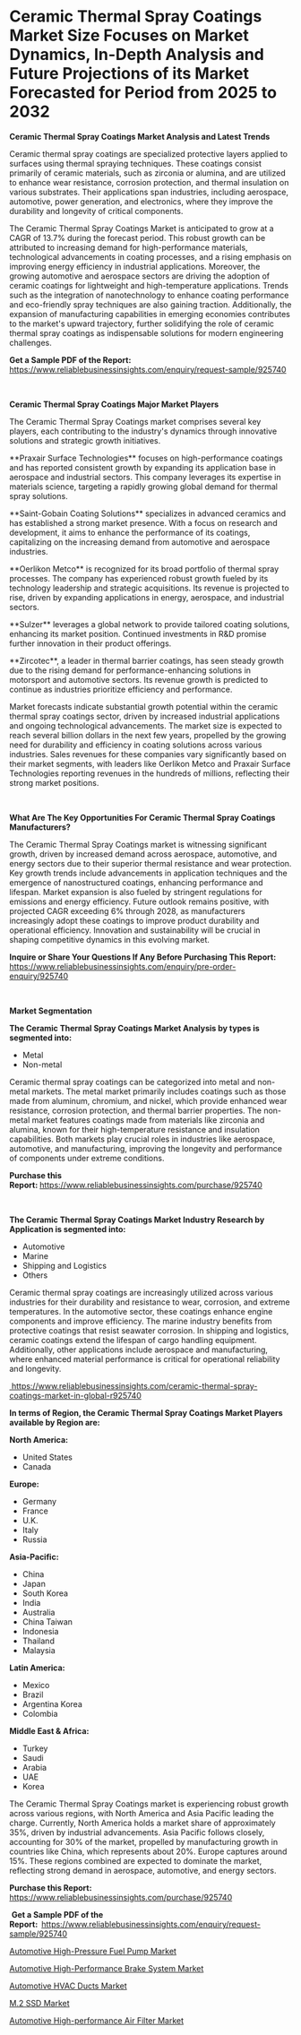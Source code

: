 <p><h1>Ceramic Thermal Spray Coatings Market Size Focuses on Market Dynamics, In-Depth Analysis and Future Projections of its Market Forecasted for Period from 2025 to 2032</h1></p><p><strong>Ceramic Thermal Spray Coatings Market Analysis and Latest Trends</strong></p>
<p><p>Ceramic thermal spray coatings are specialized protective layers applied to surfaces using thermal spraying techniques. These coatings consist primarily of ceramic materials, such as zirconia or alumina, and are utilized to enhance wear resistance, corrosion protection, and thermal insulation on various substrates. Their applications span industries, including aerospace, automotive, power generation, and electronics, where they improve the durability and longevity of critical components.</p><p>The Ceramic Thermal Spray Coatings Market is anticipated to grow at a CAGR of 13.7% during the forecast period. This robust growth can be attributed to increasing demand for high-performance materials, technological advancements in coating processes, and a rising emphasis on improving energy efficiency in industrial applications. Moreover, the growing automotive and aerospace sectors are driving the adoption of ceramic coatings for lightweight and high-temperature applications. Trends such as the integration of nanotechnology to enhance coating performance and eco-friendly spray techniques are also gaining traction. Additionally, the expansion of manufacturing capabilities in emerging economies contributes to the market's upward trajectory, further solidifying the role of ceramic thermal spray coatings as indispensable solutions for modern engineering challenges.</p></p>
<p><strong>Get a Sample PDF of the Report:&nbsp;</strong> <a href="https://www.reliablebusinessinsights.com/enquiry/request-sample/925740?utm_campaign=1091&utm_medium=2&utm_source=Github&utm_content=ia&utm_term=24032025&utm_id=ceramic-thermal-spray-coatings">https://www.reliablebusinessinsights.com/enquiry/request-sample/925740</a></p>
<p>&nbsp;</p>
<p><strong>Ceramic Thermal Spray Coatings Major Market Players</strong></p>
<p><p>The Ceramic Thermal Spray Coatings market comprises several key players, each contributing to the industry's dynamics through innovative solutions and strategic growth initiatives.</p><p>**Praxair Surface Technologies** focuses on high-performance coatings and has reported consistent growth by expanding its application base in aerospace and industrial sectors. This company leverages its expertise in materials science, targeting a rapidly growing global demand for thermal spray solutions.</p><p>**Saint-Gobain Coating Solutions** specializes in advanced ceramics and has established a strong market presence. With a focus on research and development, it aims to enhance the performance of its coatings, capitalizing on the increasing demand from automotive and aerospace industries.</p><p>**Oerlikon Metco** is recognized for its broad portfolio of thermal spray processes. The company has experienced robust growth fueled by its technology leadership and strategic acquisitions. Its revenue is projected to rise, driven by expanding applications in energy, aerospace, and industrial sectors.</p><p>**Sulzer** leverages a global network to provide tailored coating solutions, enhancing its market position. Continued investments in R&D promise further innovation in their product offerings.</p><p>**Zircotec**, a leader in thermal barrier coatings, has seen steady growth due to the rising demand for performance-enhancing solutions in motorsport and automotive sectors. Its revenue growth is predicted to continue as industries prioritize efficiency and performance.</p><p>Market forecasts indicate substantial growth potential within the ceramic thermal spray coatings sector, driven by increased industrial applications and ongoing technological advancements. The market size is expected to reach several billion dollars in the next few years, propelled by the growing need for durability and efficiency in coating solutions across various industries. Sales revenues for these companies vary significantly based on their market segments, with leaders like Oerlikon Metco and Praxair Surface Technologies reporting revenues in the hundreds of millions, reflecting their strong market positions.</p></p>
<p>&nbsp;</p>
<p><strong>What Are The Key Opportunities For Ceramic Thermal Spray Coatings Manufacturers?</strong></p>
<p><p>The Ceramic Thermal Spray Coatings market is witnessing significant growth, driven by increased demand across aerospace, automotive, and energy sectors due to their superior thermal resistance and wear protection. Key growth trends include advancements in application techniques and the emergence of nanostructured coatings, enhancing performance and lifespan. Market expansion is also fueled by stringent regulations for emissions and energy efficiency. Future outlook remains positive, with projected CAGR exceeding 6% through 2028, as manufacturers increasingly adopt these coatings to improve product durability and operational efficiency. Innovation and sustainability will be crucial in shaping competitive dynamics in this evolving market.</p></p>
<p><strong>Inquire or Share Your Questions If Any Before Purchasing This Report:</strong> <a href="https://www.reliablebusinessinsights.com/enquiry/pre-order-enquiry/925740?utm_campaign=1091&utm_medium=2&utm_source=Github&utm_content=ia&utm_term=24032025&utm_id=ceramic-thermal-spray-coatings">https://www.reliablebusinessinsights.com/enquiry/pre-order-enquiry/925740</a></p>
<p>&nbsp;</p>
<p><strong>Market Segmentation</strong></p>
<p><strong>The Ceramic Thermal Spray Coatings Market Analysis by types is segmented into:</strong></p>
<p><ul><li>Metal</li><li>Non-metal</li></ul></p>
<p><p>Ceramic thermal spray coatings can be categorized into metal and non-metal markets. The metal market primarily includes coatings such as those made from aluminum, chromium, and nickel, which provide enhanced wear resistance, corrosion protection, and thermal barrier properties. The non-metal market features coatings made from materials like zirconia and alumina, known for their high-temperature resistance and insulation capabilities. Both markets play crucial roles in industries like aerospace, automotive, and manufacturing, improving the longevity and performance of components under extreme conditions.</p></p>
<p><strong>Purchase this Report:&nbsp;</strong><a href="https://www.reliablebusinessinsights.com/purchase/925740?utm_campaign=1091&utm_medium=2&utm_source=Github&utm_content=ia&utm_term=24032025&utm_id=ceramic-thermal-spray-coatings">https://www.reliablebusinessinsights.com/purchase/925740</a></p>
<p>&nbsp;</p>
<p><strong>The Ceramic Thermal Spray Coatings Market Industry Research by Application is segmented into:</strong></p>
<p><ul><li>Automotive</li><li>Marine</li><li>Shipping and Logistics</li><li>Others</li></ul></p>
<p><p>Ceramic thermal spray coatings are increasingly utilized across various industries for their durability and resistance to wear, corrosion, and extreme temperatures. In the automotive sector, these coatings enhance engine components and improve efficiency. The marine industry benefits from protective coatings that resist seawater corrosion. In shipping and logistics, ceramic coatings extend the lifespan of cargo handling equipment. Additionally, other applications include aerospace and manufacturing, where enhanced material performance is critical for operational reliability and longevity.</p></p>
<p><a href="https://www.reliablebusinessinsights.com/ceramic-thermal-spray-coatings-market-in-global-r925740?utm_campaign=1091&utm_medium=2&utm_source=Github&utm_content=ia&utm_term=24032025&utm_id=ceramic-thermal-spray-coatings">&nbsp;https://www.reliablebusinessinsights.com/ceramic-thermal-spray-coatings-market-in-global-r925740</a></p>
<p><strong>In terms of Region, the Ceramic Thermal Spray Coatings Market Players available by Region are:</strong></p>
<p>
    <p> <strong> North America: </strong>
        <ul>
            <li>United States</li>
            <li>Canada</li>
        </ul>
        </p> 
    <p> <strong> Europe: </strong>
        <ul>
            <li>Germany</li>
            <li>France</li>
            <li>U.K.</li>
            <li>Italy</li>
            <li>Russia</li>
        </ul>
        </p> 
    <p> <strong> Asia-Pacific: </strong>
        <ul>
            <li>China</li>
            <li>Japan</li>
            <li>South Korea</li>
            <li>India</li>
            <li>Australia</li>
            <li>China Taiwan</li>
            <li>Indonesia</li>
            <li>Thailand</li>
            <li>Malaysia</li>
        </ul>
        </p> 
    <p> <strong> Latin America: </strong>
        <ul>
            <li>Mexico</li>
            <li>Brazil</li>
            <li>Argentina Korea</li>
            <li>Colombia</li>
        </ul>
        </p> 
    <p> <strong> Middle East & Africa: </strong>
        <ul>
            <li>Turkey</li>
            <li>Saudi</li>
            <li>Arabia</li>
            <li>UAE</li>
            <li>Korea</li>
        </ul>
    </p>
    </p>
<p><p>The Ceramic Thermal Spray Coatings market is experiencing robust growth across various regions, with North America and Asia Pacific leading the charge. Currently, North America holds a market share of approximately 35%, driven by industrial advancements. Asia Pacific follows closely, accounting for 30% of the market, propelled by manufacturing growth in countries like China, which represents about 20%. Europe captures around 15%. These regions combined are expected to dominate the market, reflecting strong demand in aerospace, automotive, and energy sectors.</p></p>
<p><strong>Purchase this Report: </strong><a href="https://www.reliablebusinessinsights.com/purchase/925740?utm_campaign=1091&utm_medium=2&utm_source=Github&utm_content=ia&utm_term=24032025&utm_id=ceramic-thermal-spray-coatings">https://www.reliablebusinessinsights.com/purchase/925740</a></p>
<p>&nbsp;<strong>Get a Sample PDF of the Report:&nbsp;&nbsp;</strong><a href="https://www.reliablebusinessinsights.com/enquiry/request-sample/925740?utm_campaign=1091&utm_medium=2&utm_source=Github&utm_content=ia&utm_term=24032025&utm_id=ceramic-thermal-spray-coatings">https://www.reliablebusinessinsights.com/enquiry/request-sample/925740</a></p>
<p><strong></strong></p>
<p><p><a href="https://github.com/burnicndole/Market-Research-Report-List-1/blob/main/automotive-high-pressure-fuel-pump-market.md?utm_campaign=1091&utm_medium=2&utm_source=Github&utm_content=ia&utm_term=24032025&utm_id=ceramic-thermal-spray-coatings">Automotive High-Pressure Fuel Pump Market</a></p><p><a href="https://github.com/rutupueyed/Market-Research-Report-List-1/blob/main/automotive-high-performance-brake-system-market.md?utm_campaign=1091&utm_medium=2&utm_source=Github&utm_content=ia&utm_term=24032025&utm_id=ceramic-thermal-spray-coatings">Automotive High-Performance Brake System Market</a></p><p><a href="https://github.com/cevzarvargem/Market-Research-Report-List-1/blob/main/automotive-hvac-ducts-market.md?utm_campaign=1091&utm_medium=2&utm_source=Github&utm_content=ia&utm_term=24032025&utm_id=ceramic-thermal-spray-coatings">Automotive HVAC Ducts Market</a></p><p><a href="https://github.com/altafvaraswj/Market-Research-Report-List-1/blob/main/m2-ssd-market.md?utm_campaign=1091&utm_medium=2&utm_source=Github&utm_content=ia&utm_term=24032025&utm_id=ceramic-thermal-spray-coatings">M.2 SSD Market</a></p><p><a href="https://github.com/hurstsaqibyl/Market-Research-Report-List-1/blob/main/automotive-high-performance-air-filter-market.md?utm_campaign=1091&utm_medium=2&utm_source=Github&utm_content=ia&utm_term=24032025&utm_id=ceramic-thermal-spray-coatings">Automotive High-performance Air Filter Market</a></p></p>